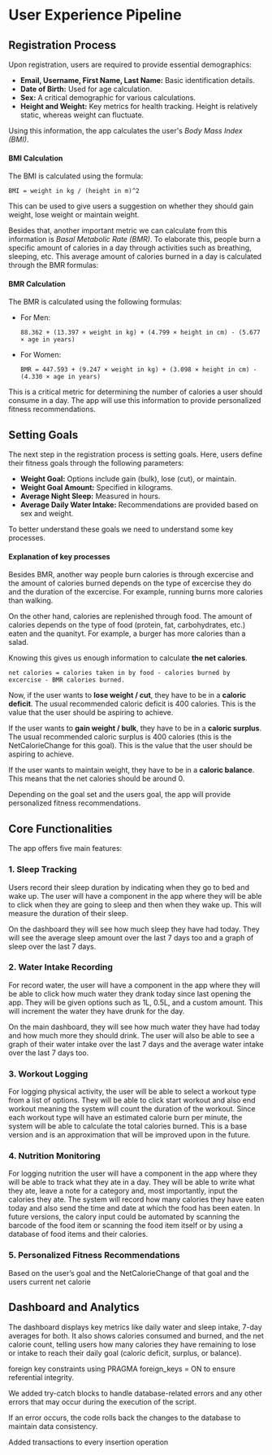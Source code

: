 # User Experience Pipeline

## Registration Process
Upon registration, users are required to provide essential demographics:

- **Email, Username, First Name, Last Name:** Basic identification details.
- **Date of Birth:** Used for age calculation.
- **Sex:** A critical demographic for various calculations.
- **Height and Weight:** Key metrics for health tracking. Height is relatively static, whereas weight can fluctuate.

Using this information, the app calculates the user's *Body Mass Index (BMI)*.
#### BMI Calculation
The BMI is calculated using the formula:

```
BMI = weight in kg / (height in m)^2
```
This can be used to give users a suggestion on whether they should gain weight, lose weight or maintain weight.


Besides that, another important metric we can calculate from this information is *Basal Metabolic Rate (BMR)*. To elaborate this, people burn a specific amount of calories in a day through activities such as breathing, sleeping, etc. This average amount of calories burned in a day is calculated through the BMR formulas:

#### BMR Calculation
The BMR is calculated using the following formulas:

- For Men:
  ```
  88.362 + (13.397 × weight in kg) + (4.799 × height in cm) - (5.677 × age in years)
  ```
- For Women:
  ```
  BMR = 447.593 + (9.247 × weight in kg) + (3.098 × height in cm) - (4.330 × age in years)
  ```

This is a critical metric for determining the number of calories a user should consume in a day. The app will use this information to provide personalized fitness recommendations.

## Setting Goals

The next step in the registration process is setting goals. Here, users define their fitness goals through the following parameters:

- **Weight Goal:** Options include gain (bulk), lose (cut), or maintain.
- **Weight Goal Amount:** Specified in kilograms.
- **Average Night Sleep:** Measured in hours.
- **Average Daily Water Intake:** Recommendations are provided based on sex and weight.

To better understand these goals we need to understand some key processes.

#### Explanation of key processes
Besides BMR, another way people burn calories is through excercise and the amount of calories burned depends on the type of excercise they do and the duration of the excercise. For example, running burns more calories than walking. 

On the other hand, calories are replenished through food. The amount of calories depends on the type of food (protein, fat, carbohydrates, etc.) eaten and the quanityt. For example, a burger has more calories than a salad. 

Knowing this gives us enough information to calculate **the net calories**.

```
net calories = calories taken in by food - calories burned by excercise - BMR calories burned.
``` 

Now, if the user wants to **lose weight / cut**, they have to be in a **caloric deficit**. The usual recommended caloric deficit is 400 calories. This is the value that the user should be aspiring to achieve. 

If the user wants to **gain weight / bulk**, they have to be in a **caloric surplus**. The usual recommended caloric surplus is 400 calories (this is the NetCalorieChange for this goal). This is the value that the user should be aspiring to achieve.

If the user wants to maintain weight, they have to be in a **caloric balance**. This means that the net calories should be around 0.

Depending on the goal set and the users goal, the app will provide personalized fitness recommendations.


## Core Functionalities
The app offers five main features:

### 1. Sleep Tracking
Users record their sleep duration by indicating when they go to bed and wake up. The user will have a component in the app where they will be able to click when they are going to sleep and then when they wake up. This will measure the duration of their sleep. 

On the dashboard they will see how much sleep they have had today. They will see the average sleep amount over the last 7 days too and a graph of sleep over the last 7 days.

### 2. Water Intake Recording
For record water, the user will have a component in the app where they will be able to click how much water they drank today since last opening the app. They will be given options such as 1L, 0.5L, and a custom amount. This will increment the water they have drunk for the day. 

On the main dashboard, they will see how much water they have had today and how much more they should drink. The user will also be able to see a graph of their water intake over the last 7 days and the average water intake over the last 7 days too.

### 3. Workout Logging
For logging physical activity, the user will be able to select a workout type from a list of options. They will be able to click start workout and also end workout meaning the system will count the duration of the workout. Since each workout type will have an estimated calorie burn per minute, the system will be able to calculate the total calories burned. This is a base version and is an approximation that will be improved upon in the future.

### 4. Nutrition Monitoring
For logging nutrition the user will have a component in the app where they will be able to track what they ate in a day. They will be able to write what they ate, leave a note for a category and, most importantly, input the calories they ate. The system will record how many calories they have eaten today and also send the time and date at which the food has been eaten. In future versions, the calory input could be automated by scanning the barcode of the food item or scanning the food item itself or by using a database of food items and their calories.

### 5. Personalized Fitness Recommendations
Based on the user’s goal and the NetCalorieChange of that goal and the users current net calorie

## Dashboard and Analytics
The dashboard displays key metrics like daily water and sleep intake, 7-day averages for both. It also shows calories consumed and burned, and the net calorie count, telling users how many calories they have remaining to lose or intake to reach their daily goal (caloric deficit, surplus, or balance).














foreign key constraints using PRAGMA foreign_keys = ON to ensure referential integrity.

We added try-catch blocks to handle database-related errors and any other errors that may occur during the execution of the script.

If an error occurs, the code rolls back the changes to the database to maintain data consistency.

Added transactions to every insertion operation